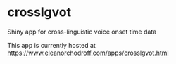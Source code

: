 # crosslgvot
Shiny app for cross-linguistic voice onset time data

This app is currently hosted at https://www.eleanorchodroff.com/apps/crosslgvot.html
